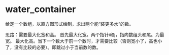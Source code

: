 # water_container

给定一个数组，以直方图形式绘制，求出两个能“装更多水”的数。

思路：需要最大化宽和高。
     首先最大化宽。两个指针i和j，指向数组头和尾。为最宽。
     最大化高。当下一个数大于前一个数时，才需要比较（否则宽小了，高也小了，没有比较的必要）。即跳过小于当前数的数。
